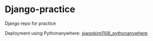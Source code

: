 # Django-practice
Django repo for practice

Deployment using Pythonanywhere: [siwonkim1108_pythonanywhere](siwonkim1108.pythonanywhere.com)
